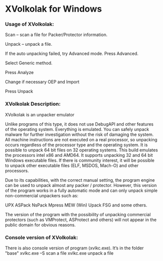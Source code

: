 # XVolkolak for Windows

###     Usage of XVolkolak:

Scan – scan a file for Packer/Protector information.

Unpack – unpack a file.

If the auto unpacking failed, try Advanced mode.
Press Advanced.

Select Generic method.

Press Analyze

Change if necessary OEP and Import

Press Unpack

###   XVolkolak Description:

XVolkolak is an unpacker emulator

Unlike programs of this type, it does not use DebugAPI and other features of the operating system. Everything is emulated. You can safely unpack malware for further investigation without the risk of damaging the system.
All machine instructions are not executed on a real processor, so unpacking occurs regardless of the processor type and the operating system.
It is possible to unpack 64 bit files on 32 operating systems.
This build emulates the processors intel x86 and AMD64.
It supports unpacking 32 and 64 bit Windows executable files. If there is community interest, it will be possible to unpack other executable files (ELF, MSDOS, Mach-O) and other processors.

Due to its capabilities, with the correct manual setting, the program engine can be used to unpack almost any packer / protector.
However, this version of the program works in a fully automatic mode and can only unpack simple non-commercial unpackers such as:

UPX
ASPack
NsPack
Mpress
MEW
(Win) Upack
FSG
and some others.

The version of the program with the possibility of unpacking commercial protectors (such as VMProtect, ASProtect and others) will not appear in the public domain for obvious reasons.


###     Console version of XVolkolak:

There is also console version of program (xvlkc.exe). It’s in the folder "base"
xvlkc.exe –S <filename> scan a file
xvlkc.exe <filename> unpack a file
